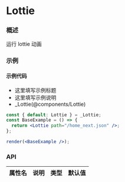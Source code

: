 # Lottie

### 概述

运行 lottie 动画

### 示例

#### 示例代码

- 这里填写示例标题
- 这里填写示例说明
- \_Lottie(@components/Lottie)

```jsx
const { default: Lottie } = _Lottie;
const BaseExample = () => {
  return <Lottie path="/home_next.json" />;
};

render(<BaseExample />);
```

### API

| 属性名 | 说明 | 类型 | 默认值 |
| ------ | ---- | ---- | ------ |
